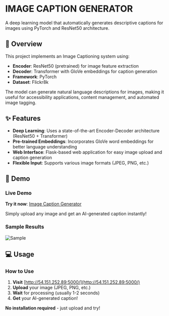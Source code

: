 # IMAGE CAPTION GENERATOR

A deep learning model that automatically generates descriptive captions for images using PyTorch and ResNet50 architecture.

## 🎯 Overview

This project implements an Image Captioning system using:
- **Encoder**: ResNet50 (pretrained) for image feature extraction
- **Decoder**: Transformer with GloVe embeddings for caption generation
- **Framework**: PyTorch
- **Dataset**: Flickr8k

The model can generate natural language descriptions for images, making it useful for accessibility applications, content management, and automated image tagging.

## ✨ Features

- **Deep Learning**: Uses a state-of-the-art Encoder-Decoder architecture (ResNet50 + Transformer)
- **Pre-trained Embeddings**: Incorporates GloVe word embeddings for better language understanding
- **Web Interface**: Flask-based web application for easy image upload and caption generation
- **Flexible Input**: Supports various image formats (JPEG, PNG, etc.)

## 🎯 Demo

### Live Demo
**Try it now**: [Image Caption Generator](http://54.151.252.89:5000/)

Simply upload any image and get an AI-generated caption instantly!

### Sample Results

![Sample](https://cdn.anh.moe/f/0fI8Zr.png)



## 💻 Usage

### How to Use
1. **Visit** [http://54.151.252.89:5000/](http://54.151.252.89:5000/)
2. **Upload** your image (JPEG, PNG, etc.)
3. **Wait** for processing (usually 1-2 seconds)
4. **Get** your AI-generated caption!

**No installation required** - just upload and try!
